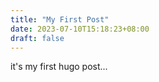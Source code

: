 ```yaml
---
title: "My First Post"
date: 2023-07-10T15:18:23+08:00
draft: false
---
```

it's my first hugo post...
